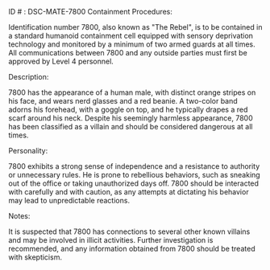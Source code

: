 ID # : DSC-MATE-7800
Containment Procedures:

Identification number 7800, also known as "The Rebel", is to be contained in a standard humanoid containment cell equipped with sensory deprivation technology and monitored by a minimum of two armed guards at all times. All communications between 7800 and any outside parties must first be approved by Level 4 personnel.

Description:

7800 has the appearance of a human male, with distinct orange stripes on his face, and wears nerd glasses and a red beanie. A two-color band adorns his forehead, with a goggle on top, and he typically drapes a red scarf around his neck. Despite his seemingly harmless appearance, 7800 has been classified as a villain and should be considered dangerous at all times.

Personality:

7800 exhibits a strong sense of independence and a resistance to authority or unnecessary rules. He is prone to rebellious behaviors, such as sneaking out of the office or taking unauthorized days off. 7800 should be interacted with carefully and with caution, as any attempts at dictating his behavior may lead to unpredictable reactions.

Notes:

It is suspected that 7800 has connections to several other known villains and may be involved in illicit activities. Further investigation is recommended, and any information obtained from 7800 should be treated with skepticism.